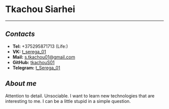 # Tkachou Siarhei
***

## *Contacts*
- **Tel:** +375295871713 (Life:)
- **VK:** [t_serega_01](https://vk.com/t_serega_01)
- **Mail:** s.tkachou01@gmail.com
- **GitHub:** [tkachouS01](https://github.com/tkachouS01)
- **Telegram:** [t_Serega_01](https://t.me/t_Serega_01)

## *About me*
Attention to detail. Unsociable. I want to learn new technologies that are interesting to me. I can be a little stupid in a simple question.